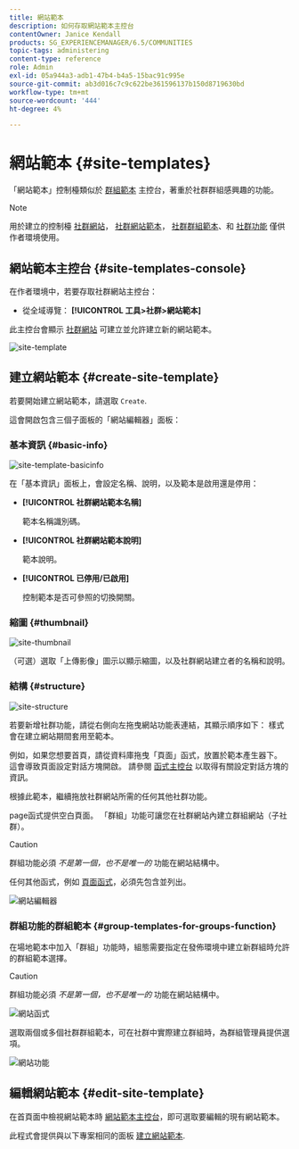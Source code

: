 ```yaml
---
title: 網站範本
description: 如何存取網站範本主控台
contentOwner: Janice Kendall
products: SG_EXPERIENCEMANAGER/6.5/COMMUNITIES
topic-tags: administering
content-type: reference
role: Admin
exl-id: 05a944a3-adb1-47b4-b4a5-15bac91c995e
source-git-commit: ab3d016c7c9c622be361596137b150d8719630bd
workflow-type: tm+mt
source-wordcount: '444'
ht-degree: 4%

---
```


# 網站範本 {#site-templates}

「網站範本」控制檯類似於 [群組範本](tools-groups.md) 主控台，著重於社群群組感興趣的功能。

>[!NOTE]
>
>用於建立的控制檯 [社群網站](sites-console.md)， [社群網站範本](sites.md)， [社群群組範本](tools-groups.md)、和 [社群功能](functions.md) 僅供作者環境使用。

## 網站範本主控台 {#site-templates-console}

在作者環境中，若要存取社群網站主控台：

* 從全域導覽： **[!UICONTROL 工具>社群>網站範本]**

此主控台會顯示 [社群網站](sites-console.md) 可建立並允許建立新的網站範本。

![site-template](assets/site-template.png)

## 建立網站範本 {#create-site-template}

若要開始建立網站範本，請選取 `Create`.

這會開啟包含三個子面板的「網站編輯器」面板：

### 基本資訊 {#basic-info}

![site-template-basicinfo](assets/site-template-basicinfo.png)

在「基本資訊」面板上，會設定名稱、說明，以及範本是啟用還是停用：

* **[!UICONTROL 社群網站範本名稱]**

  範本名稱識別碼。

* **[!UICONTROL 社群網站範本說明]**

  範本說明。

* **[!UICONTROL 已停用/已啟用]**

  控制範本是否可參照的切換開關。

### 縮圖 {#thumbnail}

![site-thumbnail](assets/site-thumbnail.png)

（可選）選取「上傳影像」圖示以顯示縮圖，以及社群網站建立者的名稱和說明。

### 結構 {#structure}

![site-structure](assets/site-structure.png)

若要新增社群功能，請從右側向左拖曳網站功能表連結，其顯示順序如下： 樣式會在建立網站期間套用至範本。

例如，如果您想要首頁，請從資料庫拖曳「頁面」函式，放置於範本產生器下。 這會導致頁面設定對話方塊開啟。 請參閱 [函式主控台](functions.md) 以取得有關設定對話方塊的資訊。

根據此範本，繼續拖放社群網站所需的任何其他社群功能。

page函式提供空白頁面。 「群組」功能可讓您在社群網站內建立群組網站（子社群）。

>[!CAUTION]
>
>群組功能必須 *不是第一個，也不是唯一的* 功能在網站結構中。
>
>任何其他函式，例如 [頁面函式](functions.md#page-function)，必須先包含並列出。

![網站編輯器](assets/site-editor.png)

### 群組功能的群組範本 {#group-templates-for-groups-function}

在場地範本中加入「群組」功能時，組態需要指定在發佈環境中建立新群組時允許的群組範本選擇。

>[!CAUTION]
>
>群組功能必須 *不是第一個，也不是唯一的* 功能在網站結構中。

![網站函式](assets/site-functions.png)

選取兩個或多個社群群組範本，可在社群中實際建立群組時，為群組管理員提供選項。

![網站功能](assets/site-functions1.png)

## 編輯網站範本 {#edit-site-template}

在首頁面中檢視網站範本時 [網站範本主控台](#site-templates-console)，即可選取要編輯的現有網站範本。

此程式會提供與以下專案相同的面板 [建立網站範本](#create-site-template).
